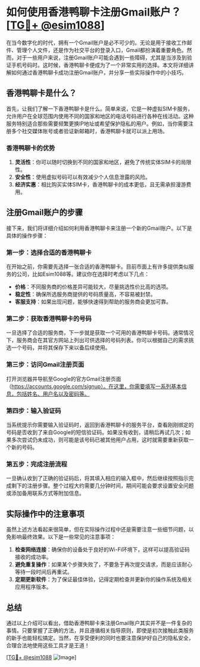 # 如何使用香港鸭聊卡注册Gmail账户？[[TG💪+ @esim1088](https://t.me/s/esim1088)]

在当今数字化的时代，拥有一个Gmail账户是必不可少的。无论是用于接收工作邮件、管理个人文件，还是作为社交平台的登录入口，Gmail都扮演着重要角色。然而，对于一些用户来说，注册Gmail账户可能会遇到一些障碍，尤其是当涉及到验证手机号码时。这时候，香港鸭聊卡便成为了一个非常实用的选择。本文将详细讲解如何通过香港鸭聊卡成功注册Gmail账户，并分享一些实际操作中的小技巧。

## 香港鸭聊卡是什么？

首先，让我们了解一下香港鸭聊卡是什么。简单来说，它是一种虚拟SIM卡服务，允许用户在全球范围内使用不同的国家和地区的电话号码进行各种在线活动。这种服务特别适合那些需要频繁更换IP地址或希望保护隐私的用户。例如，当你需要注册多个社交媒体账号或者验证新邮箱时，香港鸭聊卡就可以派上用场。

### 香港鸭聊卡的优势

1. **灵活性**：你可以随时切换到不同的国家和地区，避免了传统实体SIM卡的局限性。
2. **安全性**：使用虚拟号码可以有效减少个人信息泄露的风险。
3. **经济实惠**：相比购买实体SIM卡，香港鸭聊卡的成本更低，且无需承担漫游费用。

## 注册Gmail账户的步骤

接下来，我们将详细介绍如何利用香港鸭聊卡来注册一个新的Gmail账户。以下是具体的操作步骤：

### 第一步：选择合适的香港鸭聊卡

在开始之前，你需要先选择一张合适的香港鸭聊卡。目前市面上有许多提供类似服务的公司，比如Esim1088等。建议你在选择时考虑以下几点：
- **价格**：不同服务商的价格差异可能较大，尽量挑选性价比高的选项。
- **稳定性**：确保所选服务商提供的号码质量高，不容易被封禁。
- **客服支持**：如果出现问题，能够快速得到帮助的服务商会更加可靠。

### 第二步：获取香港鸭聊卡的号码

一旦选择了合适的服务商，下一步就是获取一个可用的香港鸭聊卡号码。通常情况下，服务商会在其官方网站上列出可供选择的号码列表。你可以根据自己的需求挑选一个号码，并将其保存下来以备后续使用。

### 第三步：访问Gmail注册页面

打开浏览器并导航至Google的官方Gmail注册页面（https://accounts.google.com/signup）。在这里，你需要填写一系列基本信息，包括姓名、用户名以及密码等。

### 第四步：输入验证码

当系统提示你需要输入验证码时，返回到香港鸭聊卡的服务平台，查看刚刚绑定的号码是否收到了来自Google的短信验证码。如果没有收到，请稍后再试几次；如果多次尝试仍未成功，则可能是该号码已被其他用户占用，这时就需要重新获取一个新的号码。

### 第五步：完成注册流程

一旦确认收到了正确的验证码后，将其填入相应的输入框中，然后继续按照指示完成剩下的注册步骤。整个过程大约需要几分钟时间，期间可能会要求设置安全问题或添加备用联系方式等附加信息。

## 实际操作中的注意事项

虽然上述方法看起来很简单，但在实际操作过程中还是需要注意一些细节问题，以免影响最终效果。以下是一些常见的注意事项：

1. **检查网络连接**：确保你的设备处于良好的Wi-Fi环境下，这样可以提高验证码接收的成功率。
2. **避免重复操作**：如果某个步骤失败了，不要急于再次提交请求，而是应该耐心等待一段时间后再重试。
3. **定期更新软件**：为了保证最佳体验，记得定期检查并更新你的操作系统及相关应用程序版本。

## 总结

通过以上介绍可以看出，借助香港鸭聊卡来注册Gmail账户其实并不是一件复杂的事情。只要掌握了正确的方法，并且遵循相关指导原则，即使是初次接触此类服务的新手也能轻松搞定。当然，在享受便利的同时也要注意保护好自己的隐私安全，合理合法地使用这些工具才是王道！

[[TG💪+ @esim1088](https://t.me/s/esim1088) ![Image](https://i.postimg.cc/4NQfJmqS/Snipaste-2025-05-13-00-14-12.png)]